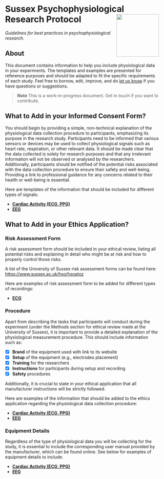# Sussex Psychophysiological Research Protocol <img src='https://upload.wikimedia.org/wikipedia/commons/3/34/University_of_Sussex_Logo.svg' align="right" height="139" />

*Guidelines for best practices in psychophysiological research.*

## About

This document contains information to help you include physiological data in your experiments. The templates and examples are presented for reference purposes and should be adapted to fit the specific requirements of each study. Feel free to borrow, edit, improve, and do [let us know](https://github.com/RealityBending/SussexPhysioProtocol/issues) if you have questions or suggestions.

> **Note**
> This is a work-in-progress document. Get in touch if you want to contribute.


## What to Add in your Informed Consent Form?
You should begin by providing a simple, non-technical explanation of the physiological data collection procedure to participants, emphasizing its purpose in the research study. Participants need to be informed that various sensors or devices may be used to collect physiological signals such as heart rate, respiration, or other relevant data. It should be made clear that the data collected is solely for research purposes and that any irrelevant information will not be observed or analysed by the researchers. Additionally, participants should be notified of the potential risks associated with the data collection procedure to ensure their safety and well-being. Providing a link to professional guidance for any concerns related to their health or well-being is essential.

Here are templates of the information that should be included for different types of signals:

- [**Cardiac Activity (ECG, PPG)**](https://github.com/RealityBending/SussexPhysioProtocol/blob/main/ECG.md#informed-consent-form)
- [**EEG**](https://github.com/RealityBending/SussexPhysioProtocol/blob/main/EEG.md#informed-consent-form)

## What to Add in your Ethics Application?

### Risk Assessment Form

A risk assessment form should be included in your ethical review, listing all potential risks and explaining in detail who might be at risk and how to properly control those risks. 

A list of the University of Sussex risk assessment forms can be found here: https://www.sussex.ac.uk/hso/hsoatoz

Here are examples of risk assessment form to be added for different types of recordings:

- [**ECG**](https://github.com/RealityBending/SussexPhysioProtocol/blob/main/ECG.md#risk-assessment-form)


### Procedure

Apart from describing the tasks that participants will conduct during the experiment (under the Methods section for ethical review made at the University of Sussex), it is important to provide a detailed explanation of the physiological measurement procedure. This should include information such as:

- [x] **Brand** of the equipment used with link to its website
- [x] **Setup** of the equipment (e.g., electrodes placement)
- [x] **Training** for the researchers
- [x] **Instructions** for participants during setup and recording
- [x] **Safety** procedures

Additionally, it is crucial to state in your ethical application that all manufacturer instructions will be strictly followed.

Here are examples of the information that should be added to the ethics application regarding the physiological data collection procedure:

- [**Cardiac Activity (ECG, PPG)**](https://github.com/RealityBending/SussexPhysioProtocol/blob/main/ECG.md#procedure)
- [**EEG**](https://github.com/RealityBending/SussexPhysioProtocol/blob/main/EEG.md#procedure)

### Equipment Details

Regardless of the type of physiological data you will be collecting for the study, it is essential to include the corresponding user manual provided by the manufacturer, which can be found online. See below for examples of equipment details to include.

- [**Cardiac Activity (ECG, PPG)**](https://github.com/RealityBending/SussexPhysioProtocol/blob/main/ECG.md#equipment-details)
- [**EEG**](https://github.com/RealityBending/SussexPhysioProtocol/blob/main/EEG.md#equipment-details)



